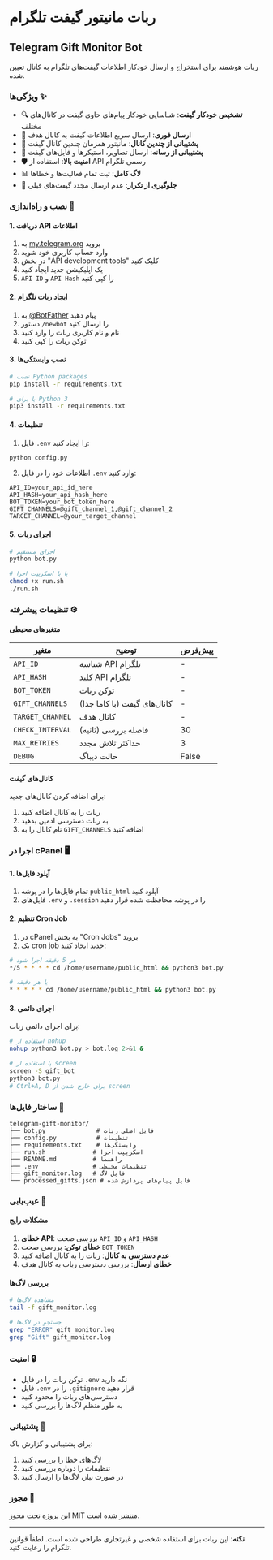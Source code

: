 # ربات مانیتور گیفت تلگرام
## Telegram Gift Monitor Bot

ربات هوشمند برای استخراج و ارسال خودکار اطلاعات گیفت‌های تلگرام به کانال تعیین شده.

### ویژگی‌ها ✨

- 🔍 **تشخیص خودکار گیفت**: شناسایی خودکار پیام‌های حاوی گیفت در کانال‌های مختلف
- 📢 **ارسال فوری**: ارسال سریع اطلاعات گیفت به کانال هدف
- 🎯 **پشتیبانی از چندین کانال**: مانیتور همزمان چندین کانال گیفت
- 📱 **پشتیبانی از رسانه**: ارسال تصاویر، استیکرها و فایل‌های گیفت
- 🛡️ **امنیت بالا**: استفاده از API رسمی تلگرام
- 📊 **لاگ کامل**: ثبت تمام فعالیت‌ها و خطاها
- 🔄 **جلوگیری از تکرار**: عدم ارسال مجدد گیفت‌های قبلی

### نصب و راه‌اندازی 🚀

#### 1. دریافت API اطلاعات

1. به [my.telegram.org](https://my.telegram.org) بروید
2. وارد حساب کاربری خود شوید
3. در بخش "API development tools" کلیک کنید
4. یک اپلیکیشن جدید ایجاد کنید
5. `API ID` و `API Hash` را کپی کنید

#### 2. ایجاد ربات تلگرام

1. به [@BotFather](https://t.me/BotFather) پیام دهید
2. دستور `/newbot` را ارسال کنید
3. نام و نام کاربری ربات را وارد کنید
4. توکن ربات را کپی کنید

#### 3. نصب وابستگی‌ها

```bash
# نصب Python packages
pip install -r requirements.txt

# یا برای Python 3
pip3 install -r requirements.txt
```

#### 4. تنظیمات

1. فایل `.env` را ایجاد کنید:

```bash
python config.py
```

2. اطلاعات خود را در فایل `.env` وارد کنید:

```env
API_ID=your_api_id_here
API_HASH=your_api_hash_here
BOT_TOKEN=your_bot_token_here
GIFT_CHANNELS=@gift_channel_1,@gift_channel_2
TARGET_CHANNEL=@your_target_channel
```

#### 5. اجرای ربات

```bash
# اجرای مستقیم
python bot.py

# یا با اسکریپت اجرا
chmod +x run.sh
./run.sh
```

### تنظیمات پیشرفته ⚙️

#### متغیرهای محیطی

| متغیر | توضیح | پیش‌فرض |
|-------|-------|---------|
| `API_ID` | شناسه API تلگرام | - |
| `API_HASH` | کلید API تلگرام | - |
| `BOT_TOKEN` | توکن ربات | - |
| `GIFT_CHANNELS` | کانال‌های گیفت (با کاما جدا) | - |
| `TARGET_CHANNEL` | کانال هدف | - |
| `CHECK_INTERVAL` | فاصله بررسی (ثانیه) | 30 |
| `MAX_RETRIES` | حداکثر تلاش مجدد | 3 |
| `DEBUG` | حالت دیباگ | False |

#### کانال‌های گیفت

برای اضافه کردن کانال‌های جدید:

1. ربات را به کانال اضافه کنید
2. به ربات دسترسی ادمین بدهید
3. نام کانال را به `GIFT_CHANNELS` اضافه کنید

### اجرا در cPanel 🖥️

#### 1. آپلود فایل‌ها

1. تمام فایل‌ها را در پوشه `public_html` آپلود کنید
2. فایل‌های `.env` و `.session` را در پوشه محافظت شده قرار دهید

#### 2. تنظیم Cron Job

1. در cPanel به بخش "Cron Jobs" بروید
2. یک cron job جدید ایجاد کنید:

```bash
# هر 5 دقیقه اجرا شود
*/5 * * * * cd /home/username/public_html && python3 bot.py

# یا هر دقیقه
* * * * * cd /home/username/public_html && python3 bot.py
```

#### 3. اجرای دائمی

برای اجرای دائمی ربات:

```bash
# استفاده از nohup
nohup python3 bot.py > bot.log 2>&1 &

# یا استفاده از screen
screen -S gift_bot
python3 bot.py
# Ctrl+A, D برای خارج شدن از screen
```

### ساختار فایل‌ها 📁

```
telegram-gift-monitor/
├── bot.py              # فایل اصلی ربات
├── config.py           # تنظیمات
├── requirements.txt    # وابستگی‌ها
├── run.sh             # اسکریپت اجرا
├── README.md          # راهنما
├── .env               # تنظیمات محیطی
├── gift_monitor.log   # فایل لاگ
└── processed_gifts.json # فایل پیام‌های پردازش شده
```

### عیب‌یابی 🔧

#### مشکلات رایج

1. **خطای API**: بررسی صحت `API_ID` و `API_HASH`
2. **خطای توکن**: بررسی صحت `BOT_TOKEN`
3. **عدم دسترسی به کانال**: ربات را به کانال اضافه کنید
4. **خطای ارسال**: بررسی دسترسی ربات به کانال هدف

#### بررسی لاگ‌ها

```bash
# مشاهده لاگ‌ها
tail -f gift_monitor.log

# جستجو در لاگ‌ها
grep "ERROR" gift_monitor.log
grep "Gift" gift_monitor.log
```

### امنیت 🔒

- توکن ربات را در فایل `.env` نگه دارید
- فایل `.env` را در `.gitignore` قرار دهید
- دسترسی‌های ربات را محدود کنید
- به طور منظم لاگ‌ها را بررسی کنید

### پشتیبانی 💬

برای پشتیبانی و گزارش باگ:

1. لاگ‌های خطا را بررسی کنید
2. تنظیمات را دوباره بررسی کنید
3. در صورت نیاز، لاگ‌ها را ارسال کنید

### مجوز 📄

این پروژه تحت مجوز MIT منتشر شده است.

---

**نکته**: این ربات برای استفاده شخصی و غیرتجاری طراحی شده است. لطفاً قوانین تلگرام را رعایت کنید.